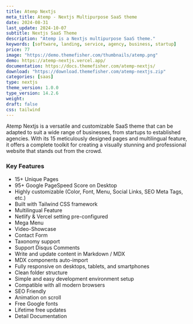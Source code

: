 ```yaml
---
title: Atemp Nextjs
meta_title: Atemp - Nextjs Multipurpose SaaS theme
date: 2024-08-31
last_update: 2024-10-07
subtitle: Nextjs SaaS Theme
description: "Atemp is a Nextjs multipurpose SaaS theme."
keywords: [software, landing, service, agency, business, startup]
price: 77
image: "https://demo.themefisher.com/thumbnails/atemp.png"
demo: https://atemp-nextjs.vercel.app/
documentation: https://docs.themefisher.com/atemp-nextjs/
download: "https://download.themefisher.com/atemp-nextjs.zip"
categories: [saas]
type: nextjs
theme_version: 1.0.0
type_version: 14.2.6
weight:
draft: false
css: tailwind
---
```


Atemp Nextjs is a versatile and customizable SaaS theme that can be adapted to suit a wide range of businesses, from startups to established agencies. With its 15 meticulously designed pages and multilingual feature, it offers a complete toolkit for creating a visually stunning and professional website that stands out from the crowd.

### Key Features

- 15+ Unique Pages
- 95+ Google PageSpeed Score on Desktop
- Highly customizable (Color, Font, Menu, Social Links, SEO Meta Tags, etc.)
- Built with Tailwind CSS framework
- Multilingual Feature
- Netlify & Vercel setting pre-configured
- Mega Menu
- Video-Showcase
- Contact Form
- Taxonomy support
- Support Disqus Comments
- Write and update content in Markdown / MDX
- MDX components auto-import
- Fully responsive on desktops, tablets, and smartphones
- Clean folder structure
- Simple and easy development environment setup
- Compatible with all modern browsers
- SEO Friendly
- Animation on scroll
- Free Google fonts
- Lifetime free updates
- Detail Documentation
